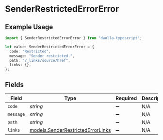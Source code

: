 # SenderRestrictedErrorError

## Example Usage

```typescript
import { SenderRestrictedErrorError } from "dwolla-typescript";

let value: SenderRestrictedErrorError = {
  code: "Restricted",
  message: "Sender restricted.",
  path: "/_links/source/href",
  links: {},
};
```

## Fields

| Field                                                                        | Type                                                                         | Required                                                                     | Description                                                                  | Example                                                                      |
| ---------------------------------------------------------------------------- | ---------------------------------------------------------------------------- | ---------------------------------------------------------------------------- | ---------------------------------------------------------------------------- | ---------------------------------------------------------------------------- |
| `code`                                                                       | *string*                                                                     | :heavy_minus_sign:                                                           | N/A                                                                          | Restricted                                                                   |
| `message`                                                                    | *string*                                                                     | :heavy_minus_sign:                                                           | N/A                                                                          | Sender restricted.                                                           |
| `path`                                                                       | *string*                                                                     | :heavy_minus_sign:                                                           | N/A                                                                          | /_links/source/href                                                          |
| `links`                                                                      | [models.SenderRestrictedErrorLinks](../models/senderrestrictederrorlinks.md) | :heavy_minus_sign:                                                           | N/A                                                                          | {}                                                                           |